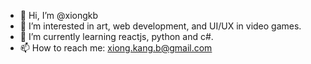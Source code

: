 - 👋 Hi, I’m @xiongkb
- 👀 I’m interested in art, web development, and UI/UX in video games.
- 🌱 I’m currently learning reactjs, python and c#.
- 📫 How to reach me: xiong.kang.b@gmail.com

<!---
xiongkb/xiongkb is a ✨ special ✨ repository because its `README.md` (this file) appears on your GitHub profile.
You can click the Preview link to take a look at your changes.
--->
